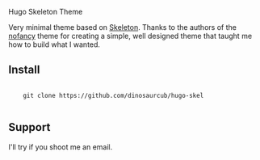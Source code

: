 Hugo Skeleton Theme

Very minimal theme based on [Skeleton](http://getskeleton.com). Thanks to the authors of the [nofancy](https://github.com/gizak/nofancy)
theme for creating a simple, well designed theme that taught me how to build what I wanted. 

## Install

```

	git clone https://github.com/dinosaurcub/hugo-skel
	
```

## Support

I'll try if you shoot me an email. 